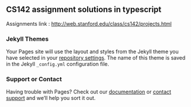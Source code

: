 ## CS142 assignment solutions in typescript
Assignments link : http://web.stanford.edu/class/cs142/projects.html

### Jekyll Themes

Your Pages site will use the layout and styles from the Jekyll theme you have selected in your [repository settings](https://github.com/ZeoZagart/cs142-typescript/settings). The name of this theme is saved in the Jekyll `_config.yml` configuration file.

### Support or Contact

Having trouble with Pages? Check out our [documentation](https://help.github.com/categories/github-pages-basics/) or [contact support](https://github.com/contact) and we’ll help you sort it out.
